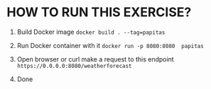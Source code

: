 # HOW TO RUN THIS EXERCISE?

1. Build Docker image
`docker build . --tag=papitas`

2. Run Docker container with it
`docker run -p 8080:8080  papitas`

3. Open browser or curl make a request to this endpoint
`https://0.0.0.0:8080/weatherforecast`

4. Done
